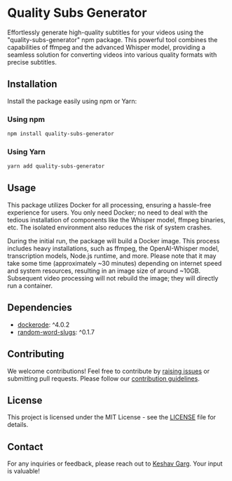 # Quality Subs Generator

Effortlessly generate high-quality subtitles for your videos using the "quality-subs-generator" npm package. This powerful tool combines the capabilities of ffmpeg and the advanced Whisper model, providing a seamless solution for converting videos into various quality formats with precise subtitles.

## Installation

Install the package easily using npm or Yarn:

### Using npm

```bash
npm install quality-subs-generator
```

### Using Yarn

```bash
yarn add quality-subs-generator
```

## Usage
This package utilizes Docker for all processing, ensuring a hassle-free experience for users. You only need Docker; no need to deal with the tedious installation of components like the Whisper model, ffmpeg binaries, etc. The isolated environment also reduces the risk of system crashes.

During the initial run, the package will build a Docker image. This process includes heavy installations, such as ffmpeg, the OpenAI-Whisper model, transcription models, Node.js runtime, and more. Please note that it may take some time (approximately ~30 minutes) depending on internet speed and system resources, resulting in an image size of around ~10GB. Subsequent video processing will not rebuild the image; they will directly run a container.

## Dependencies

-   [dockerode](https://www.npmjs.com/package/dockerode): ^4.0.2
-   [random-word-slugs](https://www.npmjs.com/package/random-word-slugs): ^0.1.7

## Contributing

We welcome contributions! Feel free to contribute by [raising issues](https://github.com/keshav2003garg/quality-subs-generator/issues) or submitting pull requests. Please follow our [contribution guidelines](CONTRIBUTING.md).

## License

This project is licensed under the MIT License - see the [LICENSE](LICENSE) file for details.

## Contact

For any inquiries or feedback, please reach out to [Keshav Garg](https://github.com/keshav2003garg). Your input is valuable!